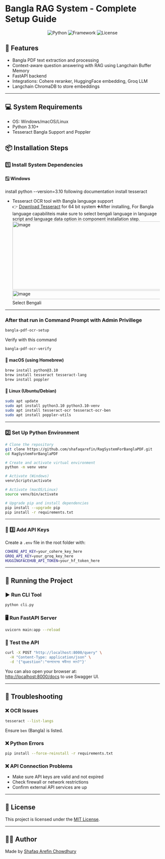 # Bangla RAG System - Complete Setup Guide

<div align="center">
  <img src="https://img.shields.io/badge/Python-3.10%2B-blue" alt="Python">
  <img src="https://img.shields.io/badge/Framework-FastAPI-green" alt="Framework">
  <img src="https://img.shields.io/badge/License-MIT-yellow" alt="License">
</div>

## 🔧 Features
- Bangla PDF text extraction and processing
- Context-aware question answering with RAG using Langchain Buffer Memory
- FastAPI backend
- Integrations: Cohere reranker, HuggingFace embedding, Groq LLM
- Langchain ChromaDB to store embeddings

---

## 💻 System Requirements
- OS: Windows/macOS/Linux
- Python 3.10+
- Tesseract Bangla Support and Poppler

## 📦 Installation Steps

### 1️⃣ Install System Dependencies

#### 🪟 Windows 
install python --version=3.10 following documentation
install tesseract 
- Tesseract OCR tool with Bangla language support  
  👉 [Download Tesseract](tesseract-ocr-w64-setup-5.5.0.20241111.exe)  for 64 bit system
  ➕After installing, For Bangla language capabiliteis  make sure to select bengali language in language script and language data option in component installation step.
  <img width="638" height="221" alt="image" src="https://github.com/user-attachments/assets/a415ddeb-be7f-481e-965c-4108abb51e94" />
  <img width="520" height="28" alt="image" src="https://github.com/user-attachments/assets/3780c01e-4a50-41b3-9f20-6295dac6a252" />
  Select Bengali 
---

### After that run in Command Prompt with Admin Privillege 
```bash
bangla-pdf-ocr-setup

```
Verify with this command
```bash
bangla-pdf-ocr-verify

```



#### 🍎 macOS (using Homebrew)
```bash
brew install python@3.10
brew install tesseract tesseract-lang
brew install poppler
```

#### 🐧 Linux (Ubuntu/Debian)
```bash
sudo apt update
sudo apt install python3.10 python3.10-venv
sudo apt install tesseract-ocr tesseract-ocr-ben
sudo apt install poppler-utils
```

---

### 2️⃣ Set Up Python Environment

```bash
# Clone the repository
git clone https://github.com/shafaqarefin/RagSystemForBanglaPDF.git
cd RagSystemForBanglaPDF

# Create and activate virtual environment
python -m venv venv

# Activate (Windows)
venv\Scripts\activate

# Activate (macOS/Linux)
source venv/bin/activate

# Upgrade pip and install dependencies
pip install --upgrade pip
pip install -r requirements.txt
```

---

### 🔐 3️⃣ Add API Keys

Create a `.env` file in the root folder with:

```bash
COHERE_API_KEY=your_cohere_key_here
GROQ_API_KEY=your_groq_key_here
HUGGINGFACEHUB_API_TOKEN=your_hf_token_here
```

---

## 🚀 Running the Project

### ▶️ Run CLI Tool
```bash
python cli.py
```

### 🖥️ Run FastAPI Server
```bash
uvicorn main:app --reload
```

### 🔎 Test the API
```bash
curl -X POST "http://localhost:8000/query" \
  -H "Content-Type: application/json" \
  -d '{"question":"বাংলাদেশের স্বাধীনতা কবে?"}'
```

You can also open your browser at:  
[http://localhost:8000/docs](http://localhost:8000/docs) to use Swagger UI.

---

## 🧯 Troubleshooting

### ❌ OCR Issues
```bash
tesseract --list-langs
```
Ensure `ben` (Bangla) is listed.

### ❌ Python Errors
```bash
pip install --force-reinstall -r requirements.txt
```

### ❌ API Connection Problems
- Make sure API keys are valid and not expired
- Check firewall or network restrictions
- Confirm external API services are up

---

## 📄 License
This project is licensed under the [MIT License](LICENSE).

---

## 👨‍💻 Author
Made by [Shafaq Arefin Chowdhury](https://github.com/shafaqarefin)
